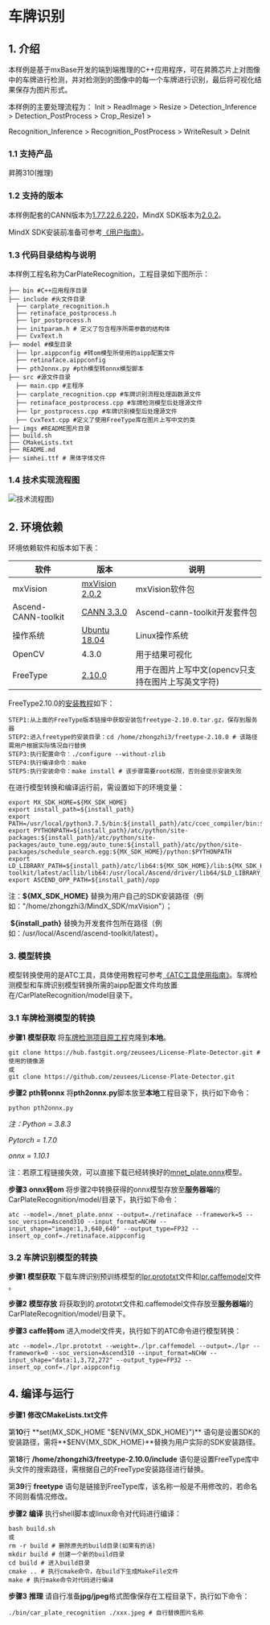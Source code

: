 # 车牌识别

## 1. 介绍

本样例是基于mxBase开发的端到端推理的C++应用程序，可在昇腾芯片上对图像中的车牌进行检测，并对检测到的图像中的每一个车牌进行识别，最后将可视化结果保存为图片形式。

本样例的主要处理流程为： Init > ReadImage > Resize > Detection_Inference > Detection_PostProcess > Crop_Resize1 >

Recognition_Inference > Recognition_PostProcess > WriteResult > DeInit

### 1.1 支持产品

昇腾310(推理)

### 1.2 支持的版本

本样例配套的CANN版本为[1.77.22.6.220](https://www.hiascend.com/software/cann/commercial)，MindX SDK版本为[2.0.2](https://www.hiascend.com/software/mindx-sdk/mxvision)。

MindX SDK安装前准备可参考[《用户指南》](https://gitee.com/ascend/mindxsdk-referenceapps/blob/master/docs/quickStart/1-1安装SDK开发套件.md)。

###  1.3 代码目录结构与说明

本样例工程名称为CarPlateRecognition，工程目录如下图所示：

```
├── bin #C++应用程序目录  
├── include #头文件目录
  ├── carplate_recognition.h 
  ├── retinaface_postprocess.h 
  ├── lpr_postprocess.h 
  ├── initparam.h # 定义了包含程序所需参数的结构体
  ├── CvxText.h 
├── model #模型目录
  ├── lpr.aippconfig #转om模型所使用的aipp配置文件
  ├── retinaface.aippconfig 
  ├── pth2onnx.py #pth模型转onnx模型脚本
├── src #源文件目录
  ├── main.cpp #主程序
  ├── carplate_recognition.cpp #车牌识别流程处理函数源文件
  ├── retinaface_postprocess.cpp #车牌检测模型后处理源文件
  ├── lpr_postprocess.cpp #车牌识别模型后处理源文件
  ├── CvxText.cpp #定义了使用FreeType库在图片上写中文的类
├── imgs #README图片目录
├── build.sh
├── CMakeLists.txt
├── README.md
├── simhei.ttf # 黑体字体文件
```

### 1.4 技术实现流程图

![技术流程图](https://gitee.com/zhong-wanfu/mindxsdk-referenceapps/raw/master/contrib/CarPlateRecognition/imgs/技术流程图.jpg))

## 2. 环境依赖

环境依赖软件和版本如下表：

| 软件                | 版本                                                         | 说明                                               |
| ------------------- | ------------------------------------------------------------ | -------------------------------------------------- |
| mxVision            | [mxVision 2.0.2](https://www.hiascend.com/software/mindx-sdk/mxvision) | mxVision软件包                                     |
| Ascend-CANN-toolkit | [CANN 3.3.0](https://www.hiascend.com/software/cann/commercial) | Ascend-cann-toolkit开发套件包                      |
| 操作系统            | [Ubuntu 18.04](https://ubuntu.com/)                          | Linux操作系统                                      |
| OpenCV              | 4.3.0                                                        | 用于结果可视化                                     |
| FreeType            | [2.10.0](https://download.savannah.gnu.org/releases/freetype/) | 用于在图片上写中文(opencv只支持在图片上写英文字符) |

FreeType2.10.0的[安装教程](https://blog.csdn.net/u014337397/article/details/81115439)如下：

```
STEP1:从上面的FreeType版本链接中获取安装包freetype-2.10.0.tar.gz，保存到服务器
STEP2:进入freetype的安装目录：cd /home/zhongzhi3/freetype-2.10.0 # 该路径需用户根据实际情况自行替换
STEP3:执行配置命令：./configure --without-zlib
STEP4:执行编译命令：make
STEP5:执行安装命令：make install # 该步骤需要root权限，否则会提示安装失败
```

在进行模型转换和编译运行前，需设置如下的环境变量：

```shell
export MX_SDK_HOME=${MX_SDK_HOME}
export install_path=${install_path}
export PATH=/usr/local/python3.7.5/bin:${install_path}/atc/ccec_compiler/bin:${install_path}/atc/bin:$PATH:.
export PYTHONPATH=${install_path}/atc/python/site-packages:${install_path}/atc/python/site-packages/auto_tune.egg/auto_tune:${install_path}/atc/python/site-packages/schedule_search.egg:${MX_SDK_HOME}/python:$PYTHONPATH
export LD_LIBRARY_PATH=${install_path}/atc/lib64:${MX_SDK_HOME}/lib:${MX_SDK_HOME}/opensource/lib:${MX_SDK_HOME}/opensource/lib64:/usr/local/Ascend/ascend-toolkit/latest/acllib/lib64:/usr/local/Ascend/driver/lib64/$LD_LIBRARY_PATH
export ASCEND_OPP_PATH=${install_path}/opp
```

注：**${MX_SDK_HOME}** 替换为用户自己的SDK安装路径（例如："/home/zhongzhi3/MindX_SDK/mxVision"）；

​       **${install_path}** 替换为开发套件包所在路径（例如：/usr/local/Ascend/ascend-toolkit/latest）。

### 3. 模型转换

模型转换使用的是ATC工具，具体使用教程可参考[《ATC工具使用指南》](https://support.huawei.com/enterprise/zh/doc/EDOC1100191944/a3cf4cee)。车牌检测模型和车牌识别模型转换所需的aipp配置文件均放置在/CarPlateRecognition/model目录下。

### 3.1 车牌检测模型的转换

**步骤1** **模型获取** 将[车牌检测项目原工程](https://hub.fastgit.org/zeusees/License-Plate-Detector/tree/master)克隆到**本地**。

```shell
git clone https://hub.fastgit.org/zeusees/License-Plate-Detector.git # 使用的镜像源
或
git clone https://github.com/zeusees/License-Plate-Detector.git
```

**步骤2** **pth转onnx** 将**pth2onnx.py**脚本放至**本地**工程目录下，执行如下命令：

```
python pth2onnx.py
```

*注：Python = 3.8.3*

*Pytorch = 1.7.0*

*onnx = 1.10.1*

注：若原工程链接失效，可以直接下载已经转换好的[mnet_plate.onnx](https://mindx.sdk.obs.cn-north-4.myhuaweicloud.com/mindxsdk-referenceapps%20/contrib/CarPlateRecognition/model.zip)模型。

**步骤3** **onnx转om** 将步骤2中转换获得的onnx模型存放至**服务器端**的CarPlateRecognition/model/目录下，执行如下命令：

```shell
atc --model=./mnet_plate.onnx --output=./retinaface --framework=5 --soc_version=Ascend310 --input_format=NCHW --input_shape="image:1,3,640,640" --output_type=FP32 --insert_op_conf=./retinaface.aippconfig
```

### 3.2 车牌识别模型的转换

**步骤1** **模型获取** 下载车牌识别预训练模型的[lpr.prototxt](https://mindx.sdk.obs.cn-north-4.myhuaweicloud.com/mindxsdk-referenceapps%20/contrib/CarPlateRecognition/model.zip)文件和[lpr.caffemodel](https://mindx.sdk.obs.cn-north-4.myhuaweicloud.com/mindxsdk-referenceapps%20/contrib/CarPlateRecognition/model.zip)文件 。

**步骤2** **模型存放** 将获取到的.prototxt文件和.caffemodel文件存放至**服务器端**的CarPlateRecognition/model/目录下。

**步骤3** **caffe转om** 进入model文件夹，执行如下的ATC命令进行模型转换：

```shell
atc --model=./lpr.prototxt --weight=./lpr.caffemodel --output=./lpr --framework=0 --soc_version=Ascend310 --input_format=NCHW --input_shape="data:1,3,72,272" --output_type=FP32 --insert_op_conf=./lpr.aippconfig 
```

## 4. 编译与运行

**步骤1** **修改CMakeLists.txt文件** 

第**10**行 **set(MX_SDK_HOME "$ENV{MX_SDK_HOME}")** 语句是设置SDK的安装路径，需将**$ENV{MX_SDK_HOME}**替换为用户实际的SDK安装路径。

第**18**行 **/home/zhongzhi3/freetype-2.10.0/include** 语句是设置FreeType库中头文件的搜索路径，需根据自己的FreeType安装路径进行替换。

第**39**行 **freetype** 语句是链接到FreeType库，该名称一般是不用修改的，若命名不同则看情况修改。

**步骤2** **编译**  执行shell脚本或linux命令对代码进行编译：

```shell
bash build.sh
或
rm -r build # 删除原先的build目录(如果有的话)
mkdir build # 创建一个新的build目录
cd build # 进入build目录
cmake .. # 执行cmake命令，在build下生成MakeFile文件
make # 执行make命令对代码进行编译
```

**步骤3** **推理** 请自行准备**jpg/jpeg**格式图像保存在工程目录下，执行如下命令：

```shell
./bin/car_plate_recognition ./xxx.jpeg # 自行替换图片名称
```


















